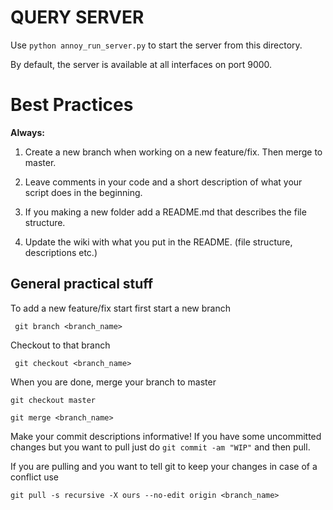 # QUERY SERVER

Use `python annoy_run_server.py` to start the server from this directory.

By default, the server is available at all interfaces on port 9000.


# Best Practices

**Always:**

1. Create a new branch when working on a new feature/fix. Then merge to master.

2. Leave comments in your code and a short description of what your script does in the beginning.

3. If you making a new folder add a README.md that describes the file structure.

4. Update the wiki with what you put in the README. (file structure, descriptions etc.)

## General practical stuff
To add a new feature/fix start first start a new branch

``` git branch <branch_name>```

Checkout to that branch

``` git checkout <branch_name>```

When you are done, merge your branch to master

```git checkout master``` 

```git merge <branch_name>```

Make your commit descriptions informative! If you have some uncommitted changes but you want to pull just do
```git commit -am "WIP"``` and then pull.

If you are pulling and you want to tell git to keep your changes in case of a conflict use

```git pull -s recursive -X ours --no-edit origin <branch_name>```





